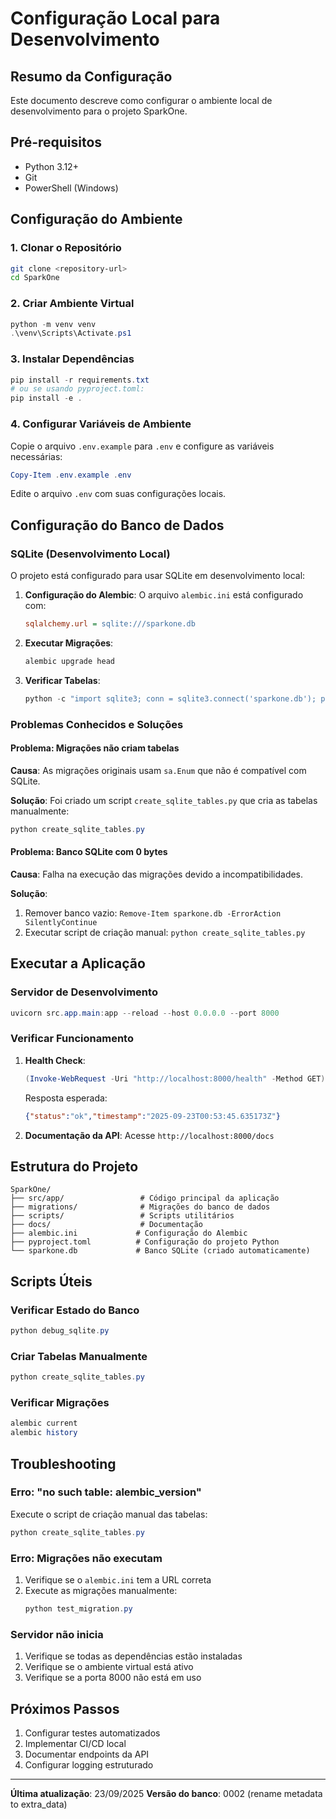 # Configuração Local para Desenvolvimento

## Resumo da Configuração

Este documento descreve como configurar o ambiente local de desenvolvimento para o projeto SparkOne.

## Pré-requisitos

- Python 3.12+
- Git
- PowerShell (Windows)

## Configuração do Ambiente

### 1. Clonar o Repositório

```bash
git clone <repository-url>
cd SparkOne
```

### 2. Criar Ambiente Virtual

```powershell
python -m venv venv
.\venv\Scripts\Activate.ps1
```

### 3. Instalar Dependências

```powershell
pip install -r requirements.txt
# ou se usando pyproject.toml:
pip install -e .
```

### 4. Configurar Variáveis de Ambiente

Copie o arquivo `.env.example` para `.env` e configure as variáveis necessárias:

```powershell
Copy-Item .env.example .env
```

Edite o arquivo `.env` com suas configurações locais.

## Configuração do Banco de Dados

### SQLite (Desenvolvimento Local)

O projeto está configurado para usar SQLite em desenvolvimento local:

1. **Configuração do Alembic**: O arquivo `alembic.ini` está configurado com:
   ```ini
   sqlalchemy.url = sqlite:///sparkone.db
   ```

2. **Executar Migrações**: 
   ```powershell
   alembic upgrade head
   ```

3. **Verificar Tabelas**:
   ```powershell
   python -c "import sqlite3; conn = sqlite3.connect('sparkone.db'); print([t[0] for t in conn.execute('SELECT name FROM sqlite_master WHERE type=\"table\"').fetchall()]); conn.close()"
   ```

### Problemas Conhecidos e Soluções

#### Problema: Migrações não criam tabelas
**Causa**: As migrações originais usam `sa.Enum` que não é compatível com SQLite.

**Solução**: Foi criado um script `create_sqlite_tables.py` que cria as tabelas manualmente:
```powershell
python create_sqlite_tables.py
```

#### Problema: Banco SQLite com 0 bytes
**Causa**: Falha na execução das migrações devido a incompatibilidades.

**Solução**: 
1. Remover banco vazio: `Remove-Item sparkone.db -ErrorAction SilentlyContinue`
2. Executar script de criação manual: `python create_sqlite_tables.py`

## Executar a Aplicação

### Servidor de Desenvolvimento

```powershell
uvicorn src.app.main:app --reload --host 0.0.0.0 --port 8000
```

### Verificar Funcionamento

1. **Health Check**: 
   ```powershell
   (Invoke-WebRequest -Uri "http://localhost:8000/health" -Method GET).Content
   ```
   
   Resposta esperada:
   ```json
   {"status":"ok","timestamp":"2025-09-23T00:53:45.635173Z"}
   ```

2. **Documentação da API**: Acesse `http://localhost:8000/docs`

## Estrutura do Projeto

```
SparkOne/
├── src/app/                 # Código principal da aplicação
├── migrations/              # Migrações do banco de dados
├── scripts/                 # Scripts utilitários
├── docs/                    # Documentação
├── alembic.ini             # Configuração do Alembic
├── pyproject.toml          # Configuração do projeto Python
└── sparkone.db             # Banco SQLite (criado automaticamente)
```

## Scripts Úteis

### Verificar Estado do Banco
```powershell
python debug_sqlite.py
```

### Criar Tabelas Manualmente
```powershell
python create_sqlite_tables.py
```

### Verificar Migrações
```powershell
alembic current
alembic history
```

## Troubleshooting

### Erro: "no such table: alembic_version"
Execute o script de criação manual das tabelas:
```powershell
python create_sqlite_tables.py
```

### Erro: Migrações não executam
1. Verifique se o `alembic.ini` tem a URL correta
2. Execute as migrações manualmente:
   ```powershell
   python test_migration.py
   ```

### Servidor não inicia
1. Verifique se todas as dependências estão instaladas
2. Verifique se o ambiente virtual está ativo
3. Verifique se a porta 8000 não está em uso

## Próximos Passos

1. Configurar testes automatizados
2. Implementar CI/CD local
3. Documentar endpoints da API
4. Configurar logging estruturado

---

**Última atualização**: 23/09/2025
**Versão do banco**: 0002 (rename metadata to extra_data)